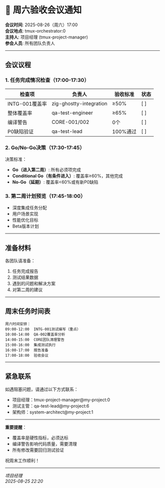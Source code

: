 # 📅 周六验收会议通知

**会议时间**: 2025-08-26（周六）17:00  
**会议地点**: tmux-orchestrator:0  
**主持人**: 项目经理 (tmux-project-manager)  
**参会人员**: 所有团队负责人

---

## 会议议程

### 1. 任务完成情况检查（17:00-17:30）

| 检查项 | 负责人 | 验收标准 | 状态 |
|--------|--------|----------|------|
| INTG-001覆盖率 | zig-ghostty-integration | ≥50% | [ ] |
| 整体覆盖率 | qa-test-engineer | ≥65% | [ ] |
| 编译警告 | CORE-001/002 | 0个 | [ ] |
| P0缺陷验证 | qa-test-lead | 100%通过 | [ ] |

### 2. Go/No-Go决策（17:30-17:45）

决策标准：
- **Go（进入第二周）**: 所有必须项完成
- **Conditional Go（有条件进入）**: 覆盖率≥60%，其他完成
- **No-Go（延期）**: 覆盖率<60%或有新P0缺陷

### 3. 第二周计划预览（17:45-18:00）

- 深度集成任务分配
- 用户场景实现
- 性能优化目标
- Beta版本计划

---

## 准备材料

各团队请准备：
1. 任务完成报告
2. 测试结果数据
3. 遇到的问题和解决方案
4. 对第二周的建议

---

## 周末任务时间表

```
周六时间安排：
09:00-12:00  INTG-001测试编写（重点）
10:00-14:00  QA-002覆盖率分析
14:00-15:00  CORE团队清理警告
15:00-16:00  集成测试执行
16:00-17:00  报告准备
17:00-18:00  验收会议
```

---

## 紧急联系

如遇阻塞问题，请通过以下方式联系：
- 项目经理：tmux-project-manager@my-project:0
- 测试主管：qa-test-lead@my-project:6
- 架构师：system-architect@my-project:1

---

**重要提醒**：
- 覆盖率是硬性指标，必须达标
- 编译警告影响代码质量，需要清理
- 所有修改需要回归测试验证

祝周末工作顺利！

---

*项目经理*  
*2025-08-25 22:20*